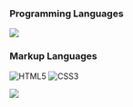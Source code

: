 ### Programming Languages

![](https://github-readme-stats-git-masterrstaa-rickstaa.vercel.app/api/top-langs/?username=g-ramalho&layout=compact&bg_color=000&border_color=white&title_color=fff&text_color=fff)

### Markup Languages

![HTML5](https://img.shields.io/badge/HTML5-000?style=for-the-badge&logo=html5)
![CSS3](https://img.shields.io/badge/CSS3-000?style=for-the-badge&logo=css3&logoColor=264CE4)

![](https://komarev.com/ghpvc/?username=g-ramalho&style=for-the-badge&color=red)
